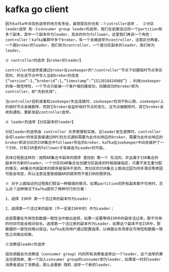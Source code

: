 # kafka go client

    因为kafka中涉及到选举的地方有多处，最常提及的也有：①cotroller选举 、 ②分区leader选举 和 ③consumer group leader的选举。我们在前面说过同一个partition有多个副本，其中一个副本作为leader，其余的作为follower。这里我们再说一个角色：controller！kafka集群中多个broker，有一个会被选举为controller，注意区分两者，一个是broker的leader，我们称为controller，一个是分区副本的leader，我们称为leader。

    ① controller的选举【broker的leader】

    controller的选举是通过broker在zookeeper的"/controller"节点下创建临时节点来实现的，并在该节点中写入当前broker的信息 {“version”:1,”brokerid”:1,”timestamp”:”1512018424988”} ，利用zookeeper的强一致性特性，一个节点只能被一个客户端创建成功，创建成功的broker即为controller，即"先到先得"。 

    当controller宕机或者和zookeeper失去连接时，zookeeper检测不到心跳，zookeeper上的临时节点会被删除，而其它broker会监听临时节点的变化，当节点被删除时，其它broker会收到通知，重新发起controller选举。

    ② leader的选举【分区副本的leader】

    分区leader的选举由 controller 负责管理和实施，当leader发生故障时，controller会将leader的改变直接通过RPC的方式通知需要为此作出响应的broker，需要为此作出响应的broker即该分区的ISR集合中follower所在的broker，kafka在zookeeper中动态维护了一个ISR，只有ISR里的follower才有被选为Leader的可能。

    具体过程是这样的：按照AR集合中副本的顺序 查找到 第一个 存活的、并且属于ISR集合的 副本作为新的leader。一个分区的AR集合在创建分区副本的时候就被指定，只要不发生重分配的情况，AR集合内部副本的顺序是保持不变的，而分区的ISR集合上面说过因为同步滞后等原因可能会改变，所以注意这里是根据AR的顺序而不是ISR的顺序找。

    ※ 对于上面描述的过程我们假设一种极端的情况，如果partition的所有副本都不可用时，怎么办？这种情况下kafka提供了两种可行的方案：

    1、选择 ISR中 第一个活过来的副本作为Leader；

    2、选择第一个活过来的副本（不一定是ISR中的）作为Leader；

    这就需要在可用性和数据一致性当中做出选择，如果一定要等待ISR中的副本活过来，那不可用的时间可能会相对较长。选择第一个活过来的副本作为Leader，如果这个副本不在ISR中，那数据的一致性则难以保证。kafka支持用户通过配置选择，以根据业务场景在可用性和数据一致性之间做出权衡。

    ③消费组leader的选举

    组协调器会为消费组（consumer group）内的所有消费者选举出一个leader，这个选举的算法也很简单，第一个加入consumer group的consumer即为leader，如果某一时刻leader消费者退出了消费组，那么会重新 随机 选举一个新的leader。
